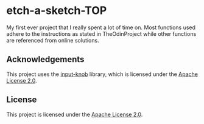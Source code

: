 # etch-a-sketch-TOP

My first ever project that I really spent a lot of time on. Most functions used adhere to the instructions as stated in TheOdinProject while other functions are referenced from online solutions.

## Acknowledgements 

This project uses the [input-knob](https://github.com/GoogleChromeLabs/input-knob.git) library, which is licensed under the [Apache License 2.0](https://www.apache.org/licenses/LICENSE-2.0).

## License

This project is licensed under the [Apache License 2.0](./LICENSE).